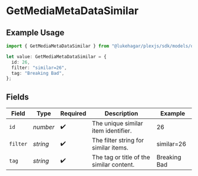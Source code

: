 # GetMediaMetaDataSimilar

## Example Usage

```typescript
import { GetMediaMetaDataSimilar } from "@lukehagar/plexjs/sdk/models/operations";

let value: GetMediaMetaDataSimilar = {
  id: 26,
  filter: "similar=26",
  tag: "Breaking Bad",
};
```

## Fields

| Field                                    | Type                                     | Required                                 | Description                              | Example                                  |
| ---------------------------------------- | ---------------------------------------- | ---------------------------------------- | ---------------------------------------- | ---------------------------------------- |
| `id`                                     | *number*                                 | :heavy_check_mark:                       | The unique similar item identifier.      | 26                                       |
| `filter`                                 | *string*                                 | :heavy_check_mark:                       | The filter string for similar items.     | similar=26                               |
| `tag`                                    | *string*                                 | :heavy_check_mark:                       | The tag or title of the similar content. | Breaking Bad                             |